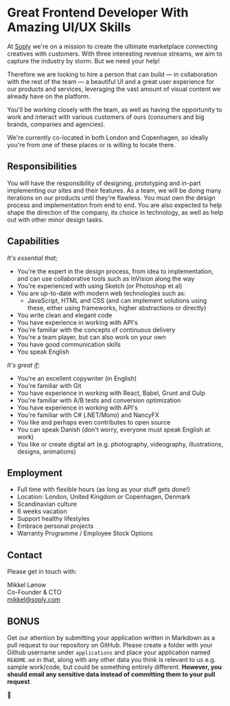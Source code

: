 # Great Frontend Developer With Amazing UI/UX Skills

At [Soply](https://soply.com) we're on a mission to create the ultimate marketplace connecting creatives with customers. With three interesting revenue streams, we aim to capture the industry by storm. But we need your help!

Therefore we are looking to hire a person that can build — in collaboration with the rest of the team — a beautiful UI and a great user experience for our products and services, leveraging the vast amount of visual content we already have on the platform.

You'll be working closely with the team, as well as having the opportunity to work and interact with various customers of ours (consumers and big brands, companies and agencies).

We're currently co-located in both London and Copenhagen, so ideally you're from one of these places or is willing to locate there.

## Responsibilities

You will have the responsibility of designing, prototyping and in-part implementing our sites and their features. As a team, we will be doing many iterations on our products until they're flawless. You must own the design process and implementation from end to end. You are also expected to help shape the direction of the company, its choice in technology, as well as help out with other minor design tasks.

## Capabilities

*It's essential that;*

* You're the expert in the design process, from idea to implementation, and can use collaborative tools such as InVision along the way
* You're experienced with using Sketch (or Photoshop et al)
* You are up-to-date with modern web technologies such as:
  * JavaScript, HTML and CSS (and can implement solutions using these, either using frameworks, higher abstractions or directly)
* You write clean and elegant code
* You have experience in working with API's
* You're familiar with the concepts of continuous delivery
* You're a team player, but can also work on your own
* You have good communication skills
* You speak English

*It's great if;*

* You're an excellent copywriter (in English)
* You're familiar with Git
* You have experience in working with React, Babel, Grunt and Gulp
* You're familiar with A/B tests and conversion optimization
* You have experience in working with API's
* You're familiar with C# (.NET/Mono) and NancyFX
* You like and perhaps even contributes to open source
* You can speak Danish (don't worry, everyone must speak English at work)
* You like or create digital art (e.g. photography, videography, illustrations, designs, animations)

## Employment

* Full time with flexible hours (as long as your stuff gets done!)
* Location: London, United Kingdom *or* Copenhagen, Denmark
* Scandinavian culture
* 6 weeks vacation
* Support healthy lifestyles
* Embrace personal projects
* Warranty Programme / Employee Stock Options

## Contact

Please get in touch with:

Mikkel Lønow  
Co-Founder & CTO  
[mikkel@soply.com](mailto:mikkel@soply.com)

## BONUS

Get our attention by submitting your application written in Markdown as a pull request to our repository on GitHub. Please create a folder with your Github username under `applications` and place your application named `README.md` in that, along with any other data you think is relevant to us e.g. sample work/code, but could be something entirely different. **However, you should email any sensitive data instead of committing them to your pull request**.

:beers: